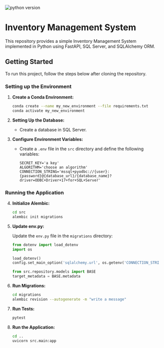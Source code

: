 
![python version](https://img.shields.io/badge/python-v3.x-blue)

# Inventory Management System

This repository provides a simple Inventory Management System implemented in Python using FastAPI, SQL Server, and SQLAlchemy ORM.

## Getting Started

To run this project, follow the steps below after cloning the repository.

### Setting up the Environment

1. **Create a Conda Environment:**

    ```bash
    conda create --name my_new_environment --file requirements.txt
    conda activate my_new_environment
    ```

2. **Setting Up the Database:**

    - Create a database in SQL Server.

3. **Configure Environment Variables:**

    - Create a `.env` file in the `src` directory and define the following variables:

        ```plaintext
        SECRET_KEY='a key'
        ALGORITHM='choose an algorithm'
        CONNECTION_STRING='mssql+pyodbc://{user}:{password}@{database_url}/{database_name}?driver=ODBC+Driver+17+for+SQL+Server'
        ```

### Running the Application

4. **Initialize Alembic:**

    ```bash
    cd src
    alembic init migrations
    ```

5. **Update env.py:**

    Update the `env.py` file in the `migrations` directory:

    ```python
    from dotenv import load_dotenv
    import os

    load_dotenv()
    config.set_main_option('sqlalchemy.url', os.getenv('CONNECTION_STRING'))

    from src.repository.models import BASE
    target_metadata = BASE.metadata
    ```

6. **Run Migrations:**

    ```bash
    cd migrations
    alembic revision --autogenerate -m "write a message"
    ```

7. **Run Tests:**

    ```bash
    pytest
    ```

8. **Run the Application:**

    ```bash
    cd ..
    uvicorn src.main:app
    ```



